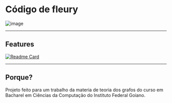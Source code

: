 # Código de fleury

![image](https://github.com/JosuePimentel/fleury/assets/65745573/8c9531d4-a6f0-4eb4-aec4-36986e3372ad)

---

## Features

[![Readme Card](https://github-readme-stats.vercel.app/api/pin/?username=JosuePimentel&repo=fleury&show_owner=true&theme=dark&locale=pt-br&icon_color=true)](https://github.com/JosuePimentel/fleury)

---

## Porque?
Projeto feito para um trabalho da materia de teoria dos grafos do curso em Bacharel em Ciências da Computação do Instituto Federal Goiano.
